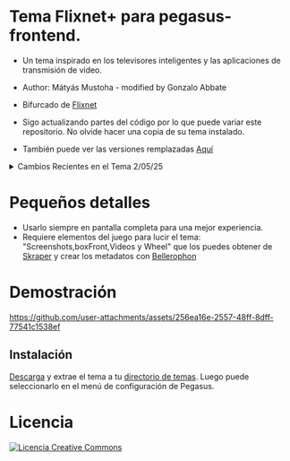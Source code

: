 # Tema Flixnet+ para pegasus-frontend.
 - Un tema inspirado en los televisores inteligentes y las aplicaciones de transmisión de video.
 - Author: Mátyás Mustoha - modified by Gonzalo Abbate
 - Bifurcado de [Flixnet](https://github.com/mmatyas/pegasus-theme-flixnet)

- Sigo actualizando partes del código por lo que puede variar este repositorio. No olvide hacer una copia de su tema instalado.
- También puede ver las versiones remplazadas [Aquí](https://www.mediafire.com/folder/wycdtzwa6hdoh/FlixNet_Plus_Versiones)


<details>
<summary>Cambios Recientes en el Tema 2/05/25</summary> 
  <br>
  
  <details>
  <summary>Logica de video mejorada</summary>
  
  - El componente Video ahora solo es visible cuando hasVideo es true, evitando la pantalla negra cuando no hay video.
  - Requiere de "show existing games" activado.
  
  </details>
  
</details>


# Pequeños detalles

- Usarlo siempre en pantalla completa para una mejor experiencia.
- Requiere elementos del juego para lucir el tema:  "Screenshots,boxFront,Videos y Wheel"  que los puedes obtener de 
[Skraper](https://www.skraper.net/) y crear los metadatos con [Bellerophon](https://github.com/valsou/bellerophon)

# Demostración

https://github.com/user-attachments/assets/256ea16e-2557-48ff-8dff-77541c1538ef

## Instalación

[Descarga](https://github.com/ZagonAb/FlixNet_Plus/archive/refs/heads/main.zip) y extrae el tema a tu [directorio de temas](http://pegasus-frontend.org/docs/user-guide/installing-themes). Luego puede seleccionarlo en el menú de configuración de Pegasus.


# Licencia
<a rel="license" href="http://creativecommons.org/licenses/by-nc-sa/4.0/"><img alt="Licencia Creative Commons" style="border-width:0" src="https://i.creativecommons.org/l/by-nc-sa/4.0/88x31.png" /></a><br /><a rel="license" href="http://creativecommons.org/licenses/by-nc-sa/4.0/"></a>

